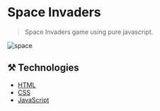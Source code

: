 # Space Invaders
> Space Invaders game using pure javascript.

![space](https://github.com/user-attachments/assets/89f48a92-805b-40e1-8dcc-35b1176107c4)

## ⚒️ Technologies
- [HTML](https://vuejs.org](https://www.w3schools.com/html/))
- [CSS](https://getbootstrap.com](https://www.w3schools.com/css/))
- [JavaScript](https://getbootstrap.com](https://developer.mozilla.org/pt-BR/docs/Web/JavaScript))
